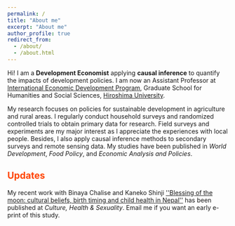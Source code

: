 ```yaml
---
permalink: /
title: "About me"
excerpt: "About me"
author_profile: true
redirect_from: 
  - /about/
  - /about.html
---
```


Hi! I am a **Development Economist** applying **causal inference** to quantify the impacts of development policies.
I am now an Assistant Professor at [International Economic Development Program](https://www.hiroshima-u.ac.jp/en/gshs/staff/InternationalEconomicDevelopmentP), Graduate School for Humanities and Social Sciences, [Hiroshima University](https://www.hiroshima-u.ac.jp/en).

My research focuses on policies for sustainable development in agriculture and rural areas.
I regularly conduct household surveys and randomized controlled trials to obtain primary data for research.
Field surveys and experiments are my major interest as I appreciate the experiences with local people. 
Besides, I also apply causal inference methods to secondary surveys and remote sensing data.
My studies have been published in *World Development*, *Food Policy*, and *Economic Analysis and Policies*.


<span style="color: orangered;">Updates</span>
------
My recent work with Binaya Chalise and Kaneko Shinji  [''Blessing of the moon: cultural beliefs, birth timing and child health in Nepal''](https://www.tandfonline.com/doi/abs/10.1080/13691058.2022.2111466?journalCode=tchs20) has been published at *Culture, Health & Sexuality*.
Email me if you want an early e-print of this study.

